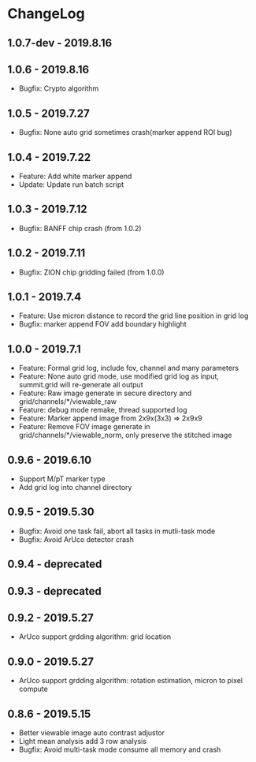# ChangeLog

## 1.0.7-dev - 2019.8.16

## 1.0.6 - 2019.8.16
- Bugfix: Crypto algorithm

## 1.0.5 - 2019.7.27
- Bugfix: None auto grid sometimes crash(marker append ROI bug)

## 1.0.4 - 2019.7.22
- Feature: Add white marker append
- Update: Update run batch script

## 1.0.3 - 2019.7.12
- Bugfix: BANFF chip crash (from 1.0.2)

## 1.0.2 - 2019.7.11
- Bugfix: ZION chip gridding failed (from 1.0.0)

## 1.0.1 - 2019.7.4
- Feature: Use micron distance to record the grid line position in grid log
- Bugfix: marker append FOV add boundary highlight

## 1.0.0 - 2019.7.1
- Feature: Formal grid log, include fov, channel and many parameters
- Feature: None auto grid mode, use modified grid log as input, summit.grid will re-generate all output
- Feature: Raw image generate in secure directory and grid/channels/*/viewable_raw
- Feature: debug mode remake, thread supported log
- Feature: Marker append image from 2x9x(3x3) => 2x9x9
- Feature: Remove FOV image generate in grid/channels/*/viewable_norm, only preserve the stitched image

## 0.9.6 - 2019.6.10
- Support M/pT marker type
- Add grid log into channel directory

## 0.9.5 - 2019.5.30
- Bugfix: Avoid one task fail, abort all tasks in mutli-task mode 
- Bugfix: Avoid ArUco detector crash

## 0.9.4 - deprecated

## 0.9.3 - deprecated

## 0.9.2 - 2019.5.27
- ArUco support grdding algorithm: grid location

## 0.9.0 - 2019.5.27
- ArUco support grdding algorithm: rotation estimation, micron to pixel compute

## 0.8.6 - 2019.5.15
- Better viewable image auto contrast adjustor
- Light mean analysis add 3 row analysis
- Bugfix: Avoid multi-task mode consume all memory and crash
